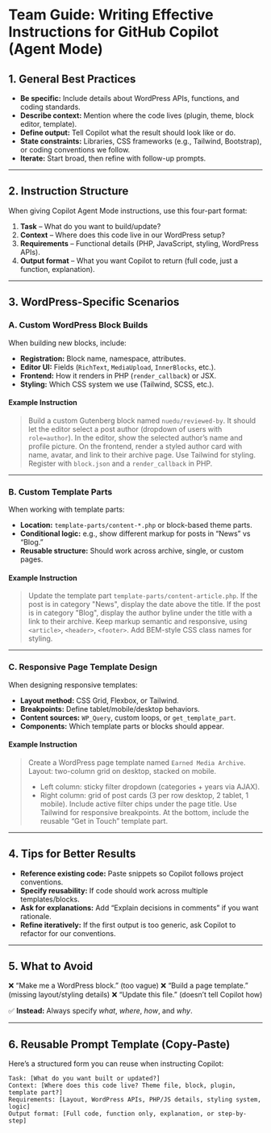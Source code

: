 # Team Guide: Writing Effective Instructions for GitHub Copilot (Agent Mode)

## 1. General Best Practices

* **Be specific:** Include details about WordPress APIs, functions, and coding standards.
* **Describe context:** Mention where the code lives (plugin, theme, block editor, template).
* **Define output:** Tell Copilot what the result should look like or do.
* **State constraints:** Libraries, CSS frameworks (e.g., Tailwind, Bootstrap), or coding conventions we follow.
* **Iterate:** Start broad, then refine with follow-up prompts.

---

## 2. Instruction Structure

When giving Copilot Agent Mode instructions, use this four-part format:

1. **Task** – What do you want to build/update?
2. **Context** – Where does this code live in our WordPress setup?
3. **Requirements** – Functional details (PHP, JavaScript, styling, WordPress APIs).
4. **Output format** – What you want Copilot to return (full code, just a function, explanation).

---

## 3. WordPress-Specific Scenarios

### A. Custom WordPress Block Builds

When building new blocks, include:

* **Registration:** Block name, namespace, attributes.
* **Editor UI:** Fields (`RichText`, `MediaUpload`, `InnerBlocks`, etc.).
* **Frontend:** How it renders in PHP (`render_callback`) or JSX.
* **Styling:** Which CSS system we use (Tailwind, SCSS, etc.).

#### Example Instruction

> Build a custom Gutenberg block named `nuedu/reviewed-by`. It should let the editor select a post author (dropdown of users with `role=author`). In the editor, show the selected author’s name and profile picture. On the frontend, render a styled author card with name, avatar, and link to their archive page. Use Tailwind for styling. Register with `block.json` and a `render_callback` in PHP.

---

### B. Custom Template Parts

When working with template parts:

* **Location:** `template-parts/content-*.php` or block-based theme parts.
* **Conditional logic:** e.g., show different markup for posts in “News” vs “Blog.”
* **Reusable structure:** Should work across archive, single, or custom pages.

#### Example Instruction

> Update the template part `template-parts/content-article.php`.
> If the post is in category "News", display the date above the title.
> If the post is in category "Blog", display the author byline under the title with a link to their archive.
> Keep markup semantic and responsive, using `<article>`, `<header>`, `<footer>`.
> Add BEM-style CSS class names for styling.

---

### C. Responsive Page Template Design

When designing responsive templates:

* **Layout method:** CSS Grid, Flexbox, or Tailwind.
* **Breakpoints:** Define tablet/mobile/desktop behaviors.
* **Content sources:** `WP_Query`, custom loops, or `get_template_part`.
* **Components:** Which template parts or blocks should appear.

#### Example Instruction

> Create a WordPress page template named `Earned Media Archive`.
> Layout: two-column grid on desktop, stacked on mobile.
>
> * Left column: sticky filter dropdown (categories + years via AJAX).
> * Right column: grid of post cards (3 per row desktop, 2 tablet, 1 mobile).
>   Include active filter chips under the page title.
>   Use Tailwind for responsive breakpoints.
>   At the bottom, include the reusable “Get in Touch” template part.

---

## 4. Tips for Better Results

* **Reference existing code:** Paste snippets so Copilot follows project conventions.
* **Specify reusability:** If code should work across multiple templates/blocks.
* **Ask for explanations:** Add “Explain decisions in comments” if you want rationale.
* **Refine iteratively:** If the first output is too generic, ask Copilot to refactor for our conventions.

---

## 5. What to Avoid

❌ “Make me a WordPress block.” (too vague)
❌ “Build a page template.” (missing layout/styling details)
❌ “Update this file.” (doesn’t tell Copilot how)

✅ **Instead:** Always specify *what*, *where*, *how*, and *why*.

---

## 6. Reusable Prompt Template (Copy-Paste)

Here’s a structured form you can reuse when instructing Copilot:

```
Task: [What do you want built or updated?]
Context: [Where does this code live? Theme file, block, plugin, template part?]
Requirements: [Layout, WordPress APIs, PHP/JS details, styling system, logic]
Output format: [Full code, function only, explanation, or step-by-step]
```
